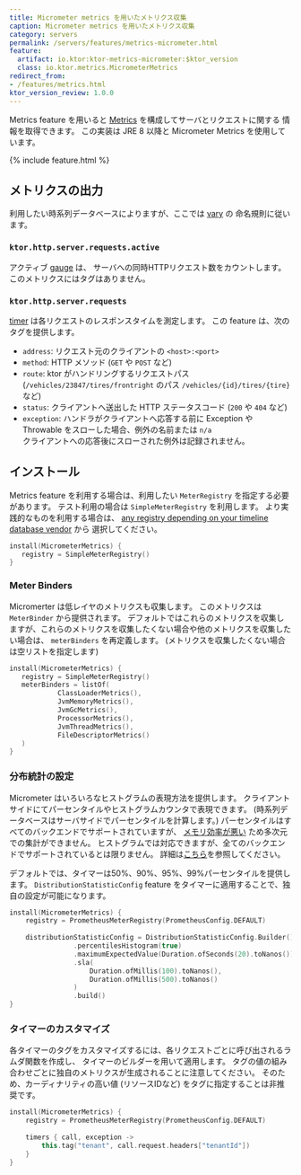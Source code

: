 ```yaml
---
title: Micrometer metrics を用いたメトリクス収集
caption: Micrometer metrics を用いたメトリクス収集
category: servers
permalink: /servers/features/metrics-micrometer.html
feature:
  artifact: io.ktor:ktor-metrics-micrometer:$ktor_version
  class: io.ktor.metrics.MicrometerMetrics
redirect_from:
- /features/metrics.html
ktor_version_review: 1.0.0
---
```


Metrics feature を用いると [Metrics](https://micrometer.io/) を構成してサーバとリクエストに関する
情報を取得できます。
この実装は JRE 8 以降と Micrometer Metrics を使用しています。

{% include feature.html %}

## メトリクスの出力

利用したい時系列データベースによりますが、ここでは [vary](https://micrometer.io/docs/concepts#_naming_meters) の
命名規則に従います。

### `ktor.http.server.requests.active`
アクティブ [gauge](https://micrometer.io/docs/concepts#_gauges) は、
サーバへの同時HTTPリクエスト数をカウントします。
このメトリクスにはタグはありません。

### `ktor.http.server.requests`
[timer](https://micrometer.io/docs/concepts#_timers) は各リクエストのレスポンスタイムを測定します。
この feature は、次のタグを提供します。

- `address`: リクエスト元のクライアントの `<host>:<port>`
- `method`: HTTP メソッド (`GET` や `POST` など)
- `route`: ktor がハンドリングするリクエストパス (`/vehicles/23847/tires/frontright` のパス `/vehicles/{id}/tires/{tire}` など)
- `status`: クライアントへ送出した HTTP ステータスコード (`200` や `404` など)
- `exception`: ハンドラがクライアントへ応答する前に Exception や Throwable をスローした場合、例外の名前または `n/a`  
  クライアントへの応答後にスローされた例外は記録されません。

## インストール
Metrics feature を利用する場合は、利用したい `MeterRegistry` を指定する必要があります。
テスト利用の場合は `SimpleMeterRegistry` を利用します。
より実践的なものを利用する場合は、 [any registry depending on your timeline database vendor](https://micrometer.io/docs) から
選択してください。

```kotlin
install(MicrometerMetrics) {
   registry = SimpleMeterRegistry()
}
```

### Meter Binders

Micromerter は低レイヤのメトリクスも収集します。
このメトリクスは `MeterBinder` から提供されます。
デフォルトではこれらのメトリクスを収集しますが、これらのメトリクスを収集したくない場合や他のメトリクスを収集したい場合は、
`meterBinders` を再定義します。
(メトリクスを収集したくない場合は空リストを指定します)

```kotlin
install(MicrometerMetrics) {
   registry = SimpleMeterRegistry()
   meterBinders = listOf(
            ClassLoaderMetrics(),
            JvmMemoryMetrics(),
            JvmGcMetrics(),
            ProcessorMetrics(),
            JvmThreadMetrics(),
            FileDescriptorMetrics()
   )
}
```

### 分布統計の設定
Micrometer はいろいろなヒストグラムの表現方法を提供します。
クライアントサイドにてパーセンタイルやヒストグラムカウンタで表現できます。
(時系列データベースはサーバサイドでパーセンタイルを計算します。)
パーセンタイルはすべてのバックエンドでサポートされていますが、 [メモリ効率が悪い](https://micrometer.io/docs/concepts#_memory_footprint_estimation)
ため多次元での集計ができません。
ヒストグラムでは対応できますが、全てのバックエンドでサポートされているとは限りません。
詳細は[こちら](https://micrometer.io/docs/concepts#_histograms_and_percentiles)を参照してください。

デフォルトでは、タイマーは50%、90%、95%、99%パーセンタイルを提供します。
`DistributionStatisticConfig` feature をタイマーに適用することで、独自の設定が可能になります。

```kotlin
install(MicrometerMetrics) {
    registry = PrometheusMeterRegistry(PrometheusConfig.DEFAULT)
    
    distributionStatisticConfig = DistributionStatisticConfig.Builder()
                .percentilesHistogram(true)
                .maximumExpectedValue(Duration.ofSeconds(20).toNanos())
                .sla(
                    Duration.ofMillis(100).toNanos(),
                    Duration.ofMillis(500).toNanos()
                )
                .build()
}
```

### タイマーのカスタマイズ
各タイマーのタグをカスタマイズするには、各リクエストごとに呼び出されるラムダ関数を作成し、
タイマーのビルダーを用いて適用します。
タグの値の組み合わせごとに独自のメトリクスが生成されることに注意してください。
そのため、カーディナリティの高い値 (リソースIDなど) をタグに指定することは非推奨です。

```kotlin
install(MicrometerMetrics) {
    registry = PrometheusMeterRegistry(PrometheusConfig.DEFAULT)
    
    timers { call, exception ->
        this.tag("tenant", call.request.headers["tenantId"])
    }
}
```

